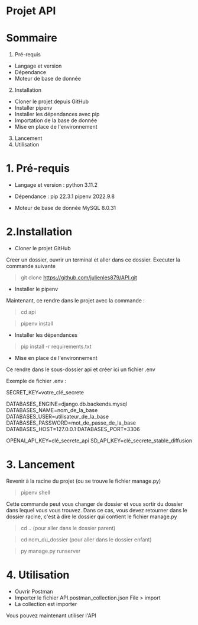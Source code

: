 # Projet API

# Sommaire 

1. Pré-requis
  - Langage et version
  - Dépendance
  - Moteur de base de donnée
2. Installation
  -  Cloner le projet depuis GitHub
  -  Installer pipenv
  -  Installer les dépendances avec pip
  -  Importation de la base de donnée
  -  Mise en place de l'environnement
3. Lancement
4. Utilisation


# 1. Pré-requis

  - Langage et version :
python 3.11.2

  - Dépendance :
pip 22.3.1
pipenv 2022.9.8

 - Moteur de base de donnée
MySQL 8.0.31

# 2.Installation

 - Cloner le projet GitHub

Creer un dossier, ouvrir un terminal et aller dans ce dossier.
Executer la commande suivante
> git clone https://github.com/julienles879/API.git

 - Installer le pipenv
   
Maintenant, ce rendre dans le projet avec la commande :

> cd api

> pipenv install

 - Installer les dépendances
   
> pip install -r requirements.txt

 - Mise en place de l'environnement
   
Ce rendre dans le sous-dossier api et créer ici un fichier .env 

Exemple de fichier .env :

SECRET_KEY=votre_clé_secrete

DATABASES_ENGINE=django.db.backends.mysql
DATABASES_NAME=nom_de_la_base
DATABASES_USER=utilisateur_de_la_base
DATABASES_PASSWORD=mot_de_passe_de_la_base
DATABASES_HOST=127.0.0.1
DATABASES_PORT=3306

OPENAI_API_KEY=clé_secrete_api
SD_API_KEY=clé_secrete_stable_diffusion

# 3. Lancement

Revenir à la racine du projet (ou se trouve le fichier manage.py)

> pipenv shell

Cette commande peut vous changer de dossier et vous sortir du dossier dans lequel vous vous trouvez.
Dans ce cas, vous devez retourner dans le dossier racine, c'est à dire le dossier qui contient le fichier manage.py

> cd ..
(pour aller dans le dossier parent)

> cd nom_du_dossier
(pour aller dans le dossier enfant)

> py manage.py runserver

# 4. Utilisation

- Ouvrir Postman
- Importer le fichier API.postman_collection.json
    File > import
- La collection est importer

Vous pouvez maintenant utiliser l'API
